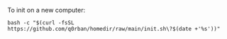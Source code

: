 To init on a new computer:

```
bash -c "$(curl -fsSL https://github.com/q0rban/homedir/raw/main/init.sh\?$(date +'%s'))"
```
